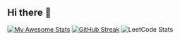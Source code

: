 ## Hi there 👋

[![My Awesome Stats](https://awesome-github-stats.azurewebsites.net/user-stats/gunjesh843?cardType=github&theme=github-dark&preferLogin=false&Background=00000000)](https://git.io/awesome-stats-card)
[![GitHub Streak](https://github-readme-streak-stats.herokuapp.com?user=gunjesh843&theme=transparent&hide_border=true)](https://git.io/streak-stats)
![LeetCode Stats](https://leetcard.jacoblin.cool/gunjesh843?theme=transparent&font=Chakra%20Petch&ext=heatmap)
